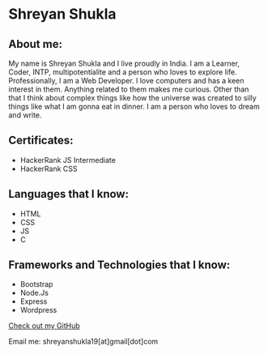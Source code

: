 # Shreyan Shukla

## About me:

My name is Shreyan Shukla and I live proudly in India. I am a Learner, Coder,  INTP, multipotentialite and a person who loves to explore life. Professionally, I am a Web Developer. I love computers and has a keen interest in them. Anything related to them makes me curious. Other than that I think about complex things like how the universe was created to silly things like what I am gonna eat in dinner. I am a person who loves to dream and write.

## Certificates:
- HackerRank JS Intermediate
- HackerRank CSS

## Languages that I know:

- HTML
- CSS
- JS
- C


## Frameworks and Technologies that I know:

- Bootstrap
- Node.Js
- Express
- Wordpress



[Check out my GitHub](https://github.com/shreyan01)

Email me: shreyanshukla19[at]gmail[dot]com

